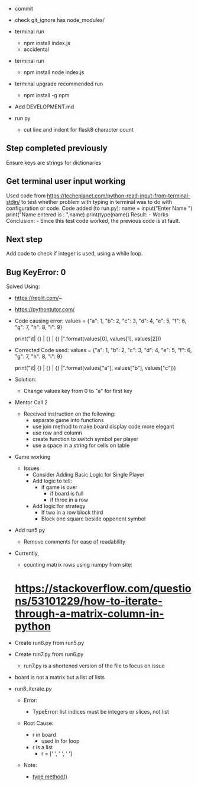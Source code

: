 - commit

- check git_ignore has node_modules/

- terminal run 
    - npm install index.js
    - accidental

- terminal run
    - npm install node index.js

- terminal upgrade recommended
    run
    - npm install -g npm

- Add DEVELOPMENT.md

- run py
    - cut line and indent for flask8 character count

## Step completed previously
Ensure keys are strings for dictionaries

## Get terminal user input working

Used code from https://techeplanet.com/python-read-input-from-terminal-stdin/ to test whether problem with typing in terminal was to do with configuration or code.
Code added (to run.py):
    name = input("Enter Name ")
    print("Name entered is : ",name)
    print(type(name))
Result:
    - Works
Conclusion:
    - Since this test code worked, the previous code is at fault.

## Next step

Add code to check if integer is used, using a while loop.


## Bug KeyError: 0
Solved Using:
- https://replit.com/~
- https://pythontutor.com/

- Code causing error:
    values = {"a": 1, "b": 2, "c": 3, "d": 4, "e": 5,
                "f": 6, "g": 7, "h": 8, "i": 9}

    print("\t| {} | {} | {} |".format(values[0], values[1], values[2]))

- Corrected Code used:
    values = {"a": 1, "b": 2, "c": 3, "d": 4, "e": 5,
                "f": 6, "g": 7, "h": 8, "i": 9}

    print("\t| {} | {} | {} |".format(values["a"], values["b"], values["c"]))

- Solution:
    - Change values key from 0 to "a" for first key


- Mentor Call 2
    - Received instruction on the following:
        - separate game into functions
        - use join method to make board display code more elegant
        - use row and column 
        - create function to switch symbol per player
        - use a space in a string for cells on table

- Game working
    - Issues
        - Consider Adding Basic Logic for Single Player
        - Add logic to tell:
            - if game is over
                - if board is full
                - if three in a row
        - Add logic for strategy
            - If two in a row block third
            - Block one square beside opponent symbol

- Add run5 py
    - Remove comments for ease of readability

- Currently,
    - counting matrix rows using numpy
    from site:
    # https://stackoverflow.com/questions/53101229/how-to-iterate-through-a-matrix-column-in-python

- Create run6.py from run5.py

- Create run7.py from run6.py 
    - run7.py is a shortened version of the file to focus on issue

- board is not a matrix but a list of lists

- run8_iterate.py
    - Error:
        - TypeError: list indices must be integers or slices, not list

    - Root Cause:
        - r in board
            - used in for loop
        - r is a list
            - r = [' ', ' ', ' ']

    - Note:
        - [type method()](https://www.tutorialsteacher.com/python/type-method)